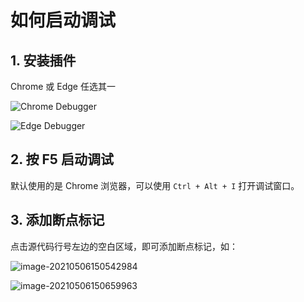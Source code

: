 # 如何启动调试

## 1. 安装插件

Chrome 或 Edge 任选其一

![Chrome Debugger](https://image-bed-41101202.oss-cn-hangzhou.aliyuncs.com/typora/image-20210506150306124.png)

![Edge Debugger](https://image-bed-41101202.oss-cn-hangzhou.aliyuncs.com/typora/image-20210506150350714.png)

## 2. 按 F5 启动调试

默认使用的是 Chrome 浏览器，可以使用 `Ctrl + Alt + I` 打开调试窗口。

## 3. 添加断点标记

点击源代码行号左边的空白区域，即可添加断点标记，如：

![image-20210506150542984](https://image-bed-41101202.oss-cn-hangzhou.aliyuncs.com/typora/image-20210506150542984.png)

![image-20210506150659963](https://image-bed-41101202.oss-cn-hangzhou.aliyuncs.com/typora/image-20210506150659963.png)
